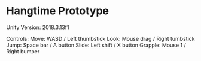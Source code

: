 # Hangtime Prototype

Unity Version: 2018.3.13f1

Controls:
	Move: WASD / Left thumbstick
	Look: Mouse drag / Right tumbstick
	Jump: Space bar / A button
	Slide: Left shift / X button
	Grapple: Mouse 1 / Right bumper
